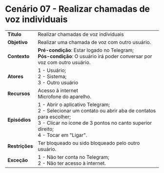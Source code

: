 # Cenário 07 - Realizar chamadas de voz individuais

|                |                                                                                                                                                                                                       |
| -------------- | :---------------------------------------------------------------------------------------------------------------------------------------------------------------------------------------------------- |
| **Título**     | Realizar chamadas de voz individuais                                                                                                                                                                  |
| **Objetivo**   | Realizar uma chamada de voz com outro usuário.                                                                                                                                                        |
| **Contexto**   | **Pré-condição**: Estar logado no Telegram;<br>**Pós-condição**: O usuário irá poder conversar por voz com outro usuário.                                                                             |
| **Atores**     | 1 - Usuário;<br> 2 - Sistema; <br> 3 - Outro usuário                                                                                                                                                  |
| **Recursos**   | Acesso à internet <br> Microfone do aparelho.                                                                                                                                                         |
| **Episódios**  | 1 - Abrir o aplicativo Telegram; <br> 2 - Selecionar um contato ou abrir aba de contatos para escolher; <br>3 - Clicar no ícone de 3 pontos no canto superior direito; <br>4 - Tocar em "Ligar". <br> |
| **Restrições** | Ter bloqueado ou sido bloqueado pelo outro usuário.                                                                                                                                                   |
| **Exceção**    | 1 - Não ter conta no Telegram;<br> 2 - Não ter acesso à internet.                                                                                                                                     |
